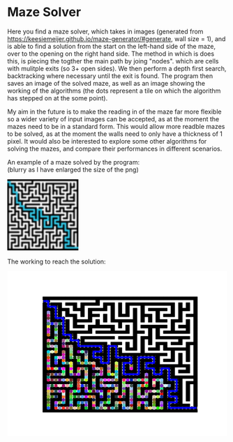 # Maze Solver

Here you find a maze solver, which takes in images (generated from https://keesiemeijer.github.io/maze-generator/#generate, wall size = 1), and is able to find a solution from the start on the left-hand side of the maze, over to the opening on the right hand side. The method in which is does this, is piecing the togther the main path by joing "nodes". which are cells with mulitple exits (so 3+ open sides). We then perform a depth first search, backtracking where necessary until the exit is found. The program then saves an image of the solved maze, as well as an image showing the working of the algorithms (the dots represent a tile on which the algorithm has stepped on at the some point). 

My aim in the future is to make the reading in of the maze far more flexible so a wider variety of input images can be accepted, as at the moment the mazes need to be in a standard form. This would allow more readble mazes to be solved, as at the moment the walls need to only have a thickness of 1 pixel. It would also be interested to explore some other algorithms for solving the mazes, and compare their performances in different scenarios. 

An example of a maze solved by the program:  
(blurry as I have enlarged the size of the png)

![solved maze](https://github.com/annaFlett/maze/blob/main/solvedMaze.png?raw=true)





The working to reach the solution: 

![working](https://github.com/annaFlett/maze/blob/main/process.png?raw=true)
